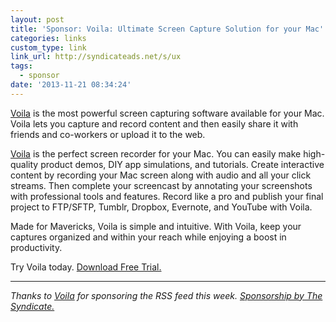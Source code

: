 ```yaml
---
layout: post
title: 'Sponsor: Voila: Ultimate Screen Capture Solution for your Mac'
categories: links
custom_type: link
link_url: http://syndicateads.net/s/ux
tags:
  - sponsor
date: '2013-11-21 08:34:24'
---
```

[Voila](http://syndicateads.net/s/ux) is the most powerful screen capturing software available for your Mac. Voila lets you capture and record content and then easily share it with friends and co-workers or upload it to the web.

[Voila](http://syndicateads.net/s/ux) is the perfect screen recorder for your Mac. You can easily make high-quality product demos, DIY app simulations, and tutorials. Create interactive content by recording your Mac screen along with audio and all your click streams. Then complete your screencast by annotating your screenshots with professional tools and features. Record like a pro and publish your final project to FTP/SFTP, Tumblr, Dropbox, Evernote, and YouTube with Voila.

Made for Mavericks, Voila is simple and intuitive. With Voila, keep your captures organized and within your reach while enjoying a boost in productivity.

Try Voila today. [Download Free Trial.](http://syndicateads.net/s/ux)

---
*Thanks to [Voila](http://syndicateads.net/s/ux) for sponsoring the RSS feed this week. [Sponsorship by The Syndicate.](http://syndicateads.net/)*